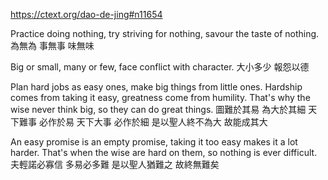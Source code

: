 https://ctext.org/dao-de-jing#n11654

Practice doing nothing,
try striving for nothing,
savour the taste of nothing.
為無為
事無事
味無味

Big or small,
many or few,
face conflict with character.
大小多少
報怨以德

Plan hard jobs as easy ones,
make big things from little ones.
Hardship comes from taking it easy,
greatness come from humility.
That's why the wise
never think big,
so they can do great things.
圖難於其易
為大於其細
天下難事
必作於易
天下大事
必作於細
是以聖人終不為大
故能成其大

An easy promise is an empty promise,
taking it too easy makes it a lot harder.
That's when the wise
are hard on them,
so nothing is ever difficult.
夫輕諾必寡信
多易必多難
是以聖人猶難之
故終無難矣
